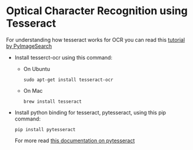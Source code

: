 # Optical Character Recognition using Tesseract

For understanding how tesseract works for OCR you can read this [tutorial by PyImageSearch](https://www.pyimagesearch.com/2017/07/10/using-tesseract-ocr-python/)

- Install tesserct-ocr using this command:
    - On Ubuntu
      ```
      sudo apt-get install tesseract-ocr
      ```
    - On Mac
      ```
      brew install tesseract
      ```


- Install python binding for tesseract, pytesseract, using this pip command:
  ```
  pip install pytesseract
  ```
  
  For more read [this documentation on pytesseract](https://pypi.org/project/pytesseract/)
